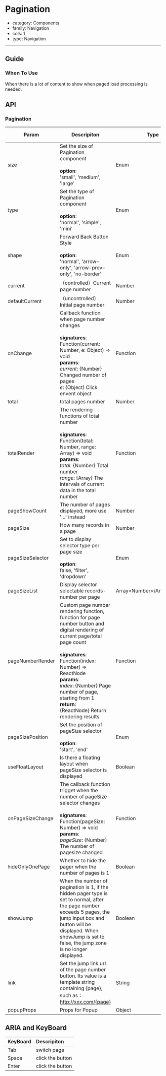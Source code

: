 # Pagination

-   category: Components
-   family: Navigation
-   cols: 1
-   type: Navigation

---

## Guide

### When To Use

When there is a lot of content to show when paged load processing is needed.

## API

### Pagination

| Param | Descripiton  | Type  | Default Value |
| -------------------- | -------------------------------- | --------------- | --------------- |
| size             | Set the size of Pagination component<br><br>**option**:<br>'small', 'medium', 'large'              | Enum                              | 'medium'    |
| type             | Set the type of Pagination component<br><br>**option**:<br>'normal', 'simple', 'mini'                                                                                          | Enum                              | 'normal'    |
| shape            | Forward Back Button Style<br><br>**option**:<br>'normal', 'arrow-only', 'arrow-prev-only', 'no-border'                                                            | Enum                              | 'normal'    |
| current          | （controlled）Current page number                  | Number           | -           |
| defaultCurrent   | （uncontrolled）Initial page number                               | Number                            | 1           |
| onChange         | Callback function when page number changes<br><br>**signatures**:<br>Function(current: Number, e: Object) => void<br>**params**:<br>_current_: {Number} Changed number of pages<br>_e_: {Object} Click envent object | Function                          | () => {}    |
| total            | total pages number                             | Number                            | 100         |
| totalRender      | The rendering functions of total number <br><br>**signatures**:<br>Function(total: Number, range: Array) => void<br>**params**:<br>_total_: {Number} Total number<br>_range_: {Array} The intervals of current data in the total number    | Function                          | -           |
| pageShowCount    | The number of pages displayed, more use '...' instead      | Number    | 5           |
| pageSize         | How many records in a page                          | Number                            | 10          |
| pageSizeSelector | Set to display selector type per page size <br><br>**option**:<br>false, 'filter', 'dropdown'                                                                                      | Enum                              | false       |
| pageSizeList     | Display selector selectable records-number per page                                  | Array&lt;Number>/Array&lt;Object> | [5, 10, 20] |
| pageNumberRender | Custom page number rendering function, function for page number button and digital rendering of current page/total page count<br><br>**signatures**:<br>Function(index: Number) => ReactNode<br>**params**:<br>_index_: {Number} Page number of page, starting from 1<br>**return**:<br>{ReactNode} Return rendering results<br> | Function                          | index => index |
| pageSizePosition | Set the position of pageSize selector<br><br>**option**:<br>'start', 'end'                                                                                              | Enum                              | 'start'     |
| useFloatLayout   | Is there a floating layout when pageSize selector is displayed                  | Boolean                           | false       |
| onPageSizeChange |  The callback function trigget when the number of pageSize selector changes<br><br>**signatures**:<br>Function(pageSize: Number) => void<br>**params**:<br>_pageSize_: {Number} The number of pagesize changed                         | Function                          | () => {}    |
| hideOnlyOnePage  | Whether to hide the pager when the number of pages is 1                     | Boolean                           | false       |
| showJump         | When the number of pagination is 1, if the hidden pager type is set to normal, after the page number exceeds 5 pages, the jump input box and button will be displayed. When showJump is set to false, the jump zone is no longer displayed.                                                                      | Boolean                           | true        |
| link             | Set the jump link url of the page number button. Its value is a template string containing {page}, such as：<http://xxx.com/{page}>                                                                                  | String                            | -           |
| popupProps       | Props for Popup                                                                                                                                                         | Object  | -                   |

## ARIA and KeyBoard

| KeyBoard          | Descripiton                              |
| :---------- | :------------------------------ |
| Tab | switch page |
| Space | click the button |
| Enter | click the button |